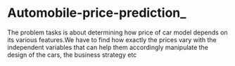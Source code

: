 # Automobile-price-prediction_
The problem tasks is about determining how price of car model depends on its various features.We have to find how exactly the prices vary with the independent variables that can help them accordingly manipulate the design of the cars, the business strategy etc
